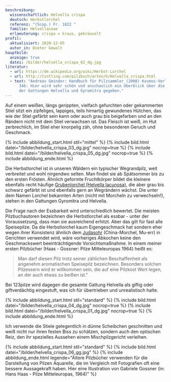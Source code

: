 ```yaml
---
beschreibung:
  wissenschaftlich: Helvella crispa
  deutsch: Herbstlorchel
  referenz: "(Scop.) Fr. 1822 "
  familie: Helvellaceae
  erlaeuterung: crispa = kraus, gekräuselt
profil:
  aktualisiert: 2020-12-05
  autor_in: Dieter Gewalt
hauptbild:
  anzeige: true
  datei: /bilder/helvella_crispa_02_dg.jpg
literatur:
  - url: https://de.wikipedia.org/wiki/Herbst-Lorchel
  - url: http://tintling.com/pilzbuch/arten/h/Helvella_crispa.html
  - text: "Andreas Gminder: Handbuch für Pilzsammler (2008) Kosmos-Verlag, Seite
      346: Hier wird sehr schön und anschaulich ein Überblick über die Lorcheln
      der Gattungen Helvella und Gyromitra gegeben."
---
```

Auf einem weißen, längs gerippten, vielfach gefurchten oder gekammerten Stiel sitzt ein zipfeliges, lappiges, teils hirnartig gewundenes Hütchen, das wie der Stiel gefärbt sein kann oder auch grau bis beigefarben und an den Rändern nicht mit dem Stiel verwachsen ist. Das Fleisch ist weiß, im Hut zerbrechlich, im Stiel eher knorpelig zäh, ohne besonderen Geruch und Geschmack.

{% include abbildung_start.html stil="mittel" %}
{% include bild.html datei="/bilder/helvella_crispa_03_dg.jpg" nocrop=true %}
{% include bild.html datei="/bilder/helvella_crispa_05_dg.jpg" nocrop=true %}
{% include abbildung_ende.html %}

Die Herbstlorchel ist in unseren Wäldern ein typischer Wegrandpilz, weit verbreitet und wohl nirgendwo selten. Man findet sie ab Spätsommer bis zu den ersten Frösten. Ähnlich geformte Fruchtkörper bildet die kleinere ebenfalls recht häufige [Grubenlorchel (Helvella lacunosa)](/pilze/helvella-lacunosa-grubenlorchel),  die aber grau bis schwarz gefärbt ist und ebenfalls gern an Wegrändern wächst. Die unter dem Namen Lorchel bekannten Arten (nicht mit Morcheln zu verwechseln!), stehen in den Gattungen Gyromitra und Helvella. 

Die Frage nach der Essbarkeit wird unterschiedlich bewertet. Die meisten Pilzbuchautoren bezeichnen die Herbstlorchel als essbar - unter der Voraussetzung, dass man sie ausreichend erhitzt. Aber das gilt für fast alle Speisepilze. Da die Herbstlorchel kaum Eigengeschmack hat sondern eher wegen ihrer Konsistenz ähnlich dem [Judasohr](/pilze/auricularia-auricula-judae-judasohr) (China-Morchel, Mu-err) in Gerichten verwendet wird, wäre vorheriges Abkochen keine den Geschmackswert beeinträchtigende Vorsichtsmaßnahme. In einem meiner ersten Pilzbücher (Haas - Gossner: Pilze Mitteleuropas 1964) heißt es:

> Man darf diesen Pilz trotz seiner zählichen Beschaffenheit als angenehm aromatischen Speisepilz bezeichnen. Besonders solchen Pilzessern wird er willkommen sein, die auf eine Pilzkost Wert legen, an der auch etwas zu beißen ist."

Bei 123pilze wird dagegen die gesamte Gattung Helvella als giftig oder giftverdächtig eingestuft, was ich für übertrieben und unrealistisch halte. 

{% include abbildung_start.html stil="standard" %}
{% include bild.html datei="/bilder/helvella_crispa_04_dg.jpg" nocrop=true %}
{% include bild.html datei="/bilder/helvella_crispa_01_dg.jpg" nocrop=true %}
{% include abbildung_ende.html %}

Ich verwende die Stiele gelegentlich in dünne Scheibchen geschnitten und weiß nicht nur ihren festen Biss zu schätzen, sondern auch den optischen Reiz, den ihr spezielles Aussehen einem Mischpilzgericht verleihen.

{% include abbildung_start.html stil="standard" %}
{% include bild.html datei="/bilder/helvella_crispa_06_gg.jpg" %}
{% include abbildung_ende.html legende="Ältere Pilzbücher verwenden für die Darstellung von Pilzen Aquarelle, die im Vergleich mit Fotografien oft eine bessere Aussagekraft haben. Hier eine Illustration  von Gabriele Gossner (in: Hans Haas - Pilze Mitteleuropas, 1964)" %}
